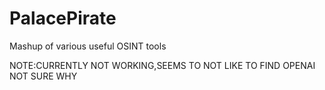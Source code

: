 # PalacePirate
 Mashup of various useful OSINT tools


NOTE:CURRENTLY NOT WORKING,SEEMS TO NOT LIKE TO FIND OPENAI NOT SURE WHY

